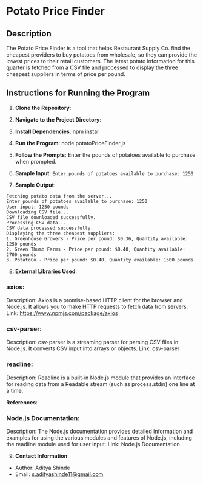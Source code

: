 # Potato Price Finder

## Description

The Potato Price Finder is a tool that helps Restaurant Supply Co. find the cheapest providers to buy potatoes from wholesale, so they can provide the lowest prices to their retail customers. The latest potato information for this quarter is fetched from a CSV file and processed to display the three cheapest suppliers in terms of price per pound.

## Instructions for Running the Program

1. **Clone the Repository**: 

2. **Navigate to the Project Directory**: 

3. **Install Dependencies**: npm install

4. **Run the Program**: node potatoPriceFinder.js


5. **Follow the Prompts**: 
Enter the pounds of potatoes available to purchase when prompted.

6. **Sample Input**: 
```Enter pounds of potatoes available to purchase: 1250```

7. **Sample Output**: 
```
Fetching potato data from the server...
Enter pounds of potatoes available to purchase: 1250
User input: 1250 pounds
Downloading CSV file...
CSV file downloaded successfully.
Processing CSV data...
CSV data processed successfully.
Displaying the three cheapest suppliers:
1. Greenhouse Growers - Price per pound: $0.36, Quantity available: 1250 pounds
2. Green Thumb Farms - Price per pound: $0.40, Quantity available: 2700 pounds
3. PotatoCo - Price per pound: $0.40, Quantity available: 1500 pounds.
```

8. **External Libraries Used**:
### axios:
Description: Axios is a promise-based HTTP client for the browser and Node.js. It allows you to make HTTP requests to fetch data from servers.
Link: https://www.npmjs.com/package/axios

### csv-parser:
Description: csv-parser is a streaming parser for parsing CSV files in Node.js. It converts CSV input into arrays or objects.
Link: csv-parser

### readline:
Description: Readline is a built-in Node.js module that provides an interface for reading data from a Readable stream (such as process.stdin) one line at a time.

**References**:
### Node.js Documentation:
Description: The Node.js documentation provides detailed information and examples for using the various modules and features of Node.js, including the readline module used for user input.
Link: Node.js Documentation

9. **Contact Information**:
- Author: Aditya Shinde
- Email: s.adityashinde11@gmail.com
